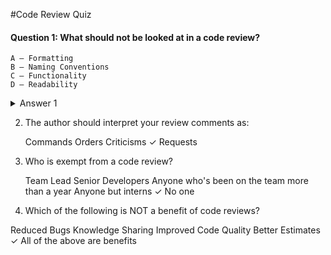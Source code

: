 #Code Review Quiz
#### Question 1: What should not be looked at in a code review?
    A — Formatting  
    B — Naming Conventions  
    C — Functionality  
    D — Readability
<details><summary>Answer 1</summary>
<p>
    A — Formatting  
</p>
</details>
  

2. The author should interpret your review comments as:
  
    Commands 
    Orders 
    Criticisms 
  ✓ Requests 
3. Who is exempt from a code review?
   
     Team Lead 
     Senior Developers 
     Anyone who's been on the team more than a year 
     Anyone but interns 
   ✓ No one 
4. Which of the following is NOT a benefit of code reviews? 

  Reduced Bugs 
  Knowledge Sharing 
  Improved Code Quality 
  Better Estimates 
✓ All of the above are benefits 
